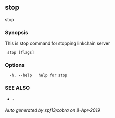 ##  stop

stop

### Synopsis

This is stop command for stopping linkchain server

```
 stop [flags]
```

### Options

```
  -h, --help   help for stop
```

### SEE ALSO

* [](_root.md)	 - 

###### Auto generated by spf13/cobra on 8-Apr-2019
